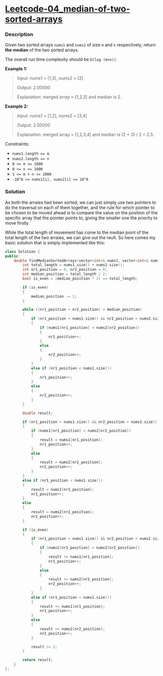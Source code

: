 # [Leetcode-04_median-of-two-sorted-arrays](https://leetcode.com/problems/median-of-two-sorted-arrays/description/)

### Description

Given two sorted arrays `nums1` and `nums2` of size `m` and `n` respectively, return **the median** of the two sorted arrays.

The overall run time complexity should be `O(log (m+n))`.

 

**Example 1:**

> Input: nums1 = [1,3], nums2 = [2]
> 
> Output: 2.00000
> 
> Explanation: merged array = [1,2,3] and median is 2.

**Example 2:**

> Input: nums1 = [1,2], nums2 = [3,4]
> 
> Output: 2.50000
> 
> Explanation: merged array = [1,2,3,4] and median is (2 + 3) / 2 = 2.5.
 

Constraints:

- `nums1.length == m`
- `nums2.length == n`
- `0 <= m <= 1000`
- `0 <= n <= 1000`
- `1 <= m + n <= 2000`
- `-10^6 <= nums1[i], nums2[i] <= 10^6`

### Solution

As both the arraies had been sorted, we can just simply use two pointers to do the traversal on each of them together, and the rule for which pointer to be chosen to be moved ahead is to compare the value on the position of the specific array that the pointer points to, giving the smaller one the priority to move firstly. 

While the total length of movement has come to the median point of the total length of the two arraies, we can give out the reult. So here comes my basic solution that is simply implemented like this:

```cpp
class Solution {
public:
    double findMedianSortedArrays(vector<int>& nums1, vector<int>& nums2) {
        int total_length = nums1.size() + nums2.size();
        int nr1_position = 0, nr2_position = 0;
        int median_position = total_length / 2;
        bool is_even = (median_position * 2) == total_length;

        if (is_even)
        {
            median_position -= 1;
        }

        while ((nr1_position + nr2_position) < median_position)
        {
            if (nr1_position < nums1.size() && nr2_position < nums2.size())
            {
                if (nums1[nr1_position] < nums2[nr2_position])
                {
                    nr1_position++;
                }
                else
                {
                    nr2_position++;
                }
            }
            else if (nr1_position < nums1.size())
            {
                nr1_position++;
            }
            else
            {
                nr2_position++;
            }
        }

        double result;

        if (nr1_position < nums1.size() && nr2_position < nums2.size())
        {
            if (nums1[nr1_position] < nums2[nr2_position])
            {
                result = nums1[nr1_position];
                nr1_position++;
            }
            else
            {
                result = nums2[nr2_position];
                nr2_position++;
            }
        }
        else if (nr1_position < nums1.size())
        {
            result = nums1[nr1_position];
            nr1_position++;
        }
        else
        {
            result = nums2[nr2_position];
            nr2_position++;
        }

        if (is_even)
        {
            if (nr1_position < nums1.size() && nr2_position < nums2.size())
            {
                if (nums1[nr1_position] < nums2[nr2_position])
                {
                    result += nums1[nr1_position];
                    nr1_position++;
                }
                else
                {
                    result += nums2[nr2_position];
                    nr2_position++;
                }
            }
            else if (nr1_position < nums1.size())
            {
                result += nums1[nr1_position];
                nr1_position++;
            }
            else
            {
                result += nums2[nr2_position];
                nr2_position++;
            }

            result /= 2;
        }

        return result;
    }
};
```
